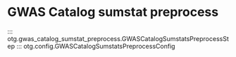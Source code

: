 # GWAS Catalog sumstat preprocess

::: otg.gwas_catalog_sumstat_preprocess.GWASCatalogSumstatsPreprocessStep
::: otg.config.GWASCatalogSumstatsPreprocessConfig
